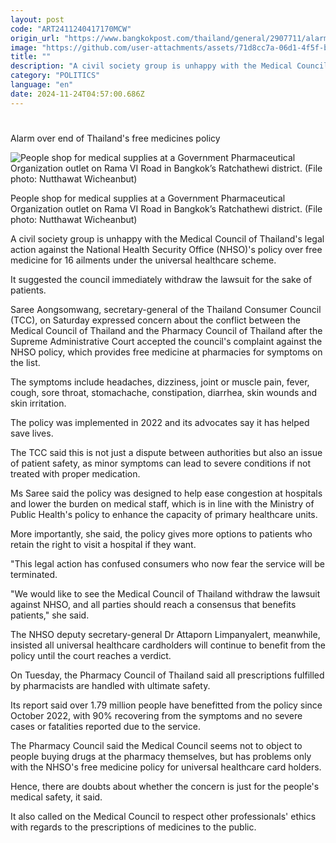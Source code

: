 ```yaml
---
layout: post
code: "ART2411240417170MCW"
origin_url: "https://www.bangkokpost.com/thailand/general/2907711/alarm-over-end-of-thailands-free-medicines-policy"
image: "https://github.com/user-attachments/assets/71d8cc7a-06d1-4f5f-b26a-c593afae3744"
title: ""
description: "A civil society group is unhappy with the Medical Council of Thailand"
category: "POLITICS"
language: "en"
date: 2024-11-24T04:57:00.686Z
---
```


# 

Alarm over end of Thailand's free medicines policy

![People shop for medical supplies at a Government Pharmaceutical Organization outlet on  Rama VI Road in Bangkok’s Ratchathewi district. (File photo: Nutthawat Wicheanbut)](https://github.com/user-attachments/assets/09cb72b2-b4c5-477f-b6b8-ad8e6032098e)

People shop for medical supplies at a Government Pharmaceutical Organization outlet on Rama VI Road in Bangkok’s Ratchathewi district. (File photo: Nutthawat Wicheanbut)

A civil society group is unhappy with the Medical Council of Thailand's legal action against the National Health Security Office (NHSO)'s policy over free medicine for 16 ailments under the universal healthcare scheme.

It suggested the council immediately withdraw the lawsuit for the sake of patients.

Saree Aongsomwang, secretary-general of the Thailand Consumer Council (TCC), on Saturday expressed concern about the conflict between the Medical Council of Thailand and the Pharmacy Council of Thailand after the Supreme Administrative Court accepted the council's complaint against the NHSO policy, which provides free medicine at pharmacies for symptoms on the list.

The symptoms include headaches, dizziness, joint or muscle pain, fever, cough, sore throat, stomachache, constipation, diarrhea, skin wounds and skin irritation.

The policy was implemented in 2022 and its advocates say it has helped save lives.

The TCC said this is not just a dispute between authorities but also an issue of patient safety, as minor symptoms can lead to severe conditions if not treated with proper medication.

Ms Saree said the policy was designed to help ease congestion at hospitals and lower the burden on medical staff, which is in line with the Ministry of Public Health's policy to enhance the capacity of primary healthcare units.

More importantly, she said, the policy gives more options to patients who retain the right to visit a hospital if they want.

"This legal action has confused consumers who now fear the service will be terminated.

"We would like to see the Medical Council of Thailand withdraw the lawsuit against NHSO, and all parties should reach a consensus that benefits patients," she said.

The NHSO deputy secretary-general Dr Attaporn Limpanyalert, meanwhile, insisted all universal healthcare cardholders will continue to benefit from the policy until the court reaches a verdict.

On Tuesday, the Pharmacy Council of Thailand said all prescriptions fulfilled by pharmacists are handled with ultimate safety.

Its report said over 1.79 million people have benefitted from the policy since October 2022, with 90% recovering from the symptoms and no severe cases or fatalities reported due to the service.

The Pharmacy Council said the Medical Council seems not to object to people buying drugs at the pharmacy themselves, but has problems only with the NHSO's free medicine policy for universal healthcare card holders.

Hence, there are doubts about whether the concern is just for the people's medical safety, it said.

It also called on the Medical Council to respect other professionals' ethics with regards to the prescriptions of medicines to the public.